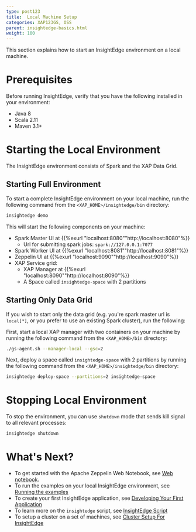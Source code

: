```yaml
---
type: post123
title:  Local Machine Setup
categories: XAP123GS, OSS
parent: insightedge-basics.html
weight: 100
---
```


This section explains how to start an InsightEdge environment on a local machine.

# Prerequisites

Before running InsightEdge, verify that you have the following installed in your environment:

* Java 8
* Scala 2.11
* Maven 3.1+

# Starting the Local Environment

The InsightEdge environment consists of Spark and the XAP Data Grid.

## Starting Full Environment

To start a complete InsightEdge environment on your local machine, run the following command from the `<XAP_HOME>/insightedge/bin` directory:

```bash
insightedge demo
```

This will start the following components on your machine:

* Spark Master UI at {{%exurl "localhost:8080""http://localhost:8080"%}}
   * Url for submitting spark jobs: `spark://127.0.0.1:7077`
* Spark Worker UI at {{%exurl "localhost:8081""http://localhost:8081"%}}
* Zeppelin UI at {{%exurl "localhost:9090""http://localhost:9090"%}}
* XAP Service grid:
    * XAP Manager at {{%exurl "localhost:8090""http://localhost:8090"%}}
    * A Space called `insightedge-space` with 2 partitions

## Starting Only Data Grid

If you wish to start only the data grid (e.g. you're spark master url is `local[*]`, or you prefer to use an existing Spark cluster), run the following:

First, start a local XAP manager with two containers on your machine by running the following command from the `<XAP_HOME>/bin` directory:

```bash
./gs-agent.sh --manager-local --gsc=2
```

Next, deploy a space called `insightedge-space` with 2 partitions by running the following command from the `<XAP_HOME>/insightedge/bin` directory:

```bash
insightedge deploy-space --partitions=2 insightedge-space
```

# Stopping Local Environment

To stop the environment, you can use `shutdown` mode that sends kill signal to all relevant processes:

```bash
insightedge shutdown
```

# What's Next?

* To get started with the Apache Zeppelin Web Notebook, see [Web notebook](insightedge-zeppelin.html).
* To run the examples on your local InsightEdge environment, see [Running the examples](insightedge-examples.html)
* To create your first InsightEdge application, see [Developing Your First Application](insightedge-first-app.html)
* To learn more on the `insightedge` script, see [InsightEdge Script](insightedge-script.html)
* To setup a cluster on a set of machines, see [Cluster Setup For InsightEdge](../admin/cluster_setup.html)
